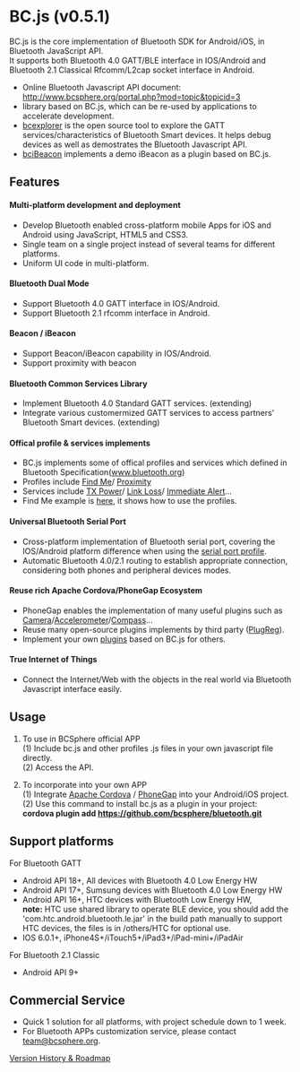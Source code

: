BC.js (v0.5.1)
===================================
BC.js is the core implementation of Bluetooth SDK for Android/iOS, in Bluetooth JavaScript API.<br/>
It supports both Bluetooth 4.0 GATT/BLE interface in IOS/Android and Bluetooth 2.1 Classical Rfcomm/L2cap socket interface in Android.

  * Online Bluetooth Javascript API document: http://www.bcsphere.org/portal.php?mod=topic&topicid=3 <br/>
  * library based on BC.js, which can be re-used by applications to accelerate development.
  * [bcexplorer](https://github.com/bcsphere/bcexplorer) is the open source tool to explore the GATT services/characteristics of Bluetooth Smart devices. It helps debug devices as well as demostrates the Bluetooth Javascript API.
  * [bciBeacon](https://github.com/bcsphere/ibeacon) implements a demo iBeacon as a plugin based on BC.js.
  
Features
-----------------------------------
#### Multi-platform development and deployment 
* Develop Bluetooth enabled cross-platform mobile Apps for iOS and Android using JavaScript, HTML5 and CSS3.
* Single team on a single project instead of several teams for different platforms.
* Uniform UI code in multi-platform.

#### Bluetooth Dual Mode 
* Support Bluetooth 4.0 GATT interface in IOS/Android.
* Support Bluetooth 2.1 rfcomm interface in Android.

#### Beacon / iBeacon 
* Support Beacon/iBeacon capability in IOS/Android.
* Support proximity with beacon

#### Bluetooth Common Services Library 
* Implement Bluetooth 4.0 Standard GATT services. (extending)
* Integrate various customermized GATT services to access partners' Bluetooth Smart devices. (extending)

#### Offical profile & services implements
* BC.js implements some of offical profiles and services which defined in Bluetooth Specification(www.bluetooth.org)
* Profiles include [Find Me](https://github.com/bcsphere/bluetooth/blob/master/www/org.bluetooth.profile/find_me.js)/
[Proximity](https://github.com/bcsphere/bluetooth/blob/master/www/org.bluetooth.profile/proximity.js)
* Services include [TX Power](https://github.com/bcsphere/bluetooth/blob/master/www/org.bluetooth.service/tx_power.js)/
[Link Loss](https://github.com/bcsphere/bluetooth/blob/master/www/org.bluetooth.service/link_loss.js)/
[Immediate Alert](https://github.com/bcsphere/bluetooth/blob/master/www/org.bluetooth.service/immediate_alert.js)...
* Find Me example is [here](https://github.com/bcsphere/apps/tree/master/findme), it shows how to use the profiles.

#### Universal Bluetooth Serial Port 
* Cross-platform implementation of Bluetooth serial port, covering the IOS/Android platform difference when using the [serial port profile](https://https://github.com/bcsphere/bluetooth/blob/master/www/org.bluetooth.profile/serial_port.js).
* Automatic Bluetooth 4.0/2.1 routing to establish appropriate connection, considering both phones and peripheral devices modes.

#### Reuse rich Apache Cordova/PhoneGap Ecosystem
* PhoneGap enables the implementation of many useful plugins such as  [Camera](http://docs.phonegap.com/en/edge/cordova_camera_camera.md.html#Camera)/[Accelerometer](http://docs.phonegap.com/en/edge/cordova_accelerometer_accelerometer.md.html#Accelerometer)/[Compass](http://docs.phonegap.com/en/edge/cordova_compass_compass.md.html#Compass)...
* Reuse many open-source plugins implements by third party ([PlugReg](http://plugreg.com/)).
* Implement your own [plugins](http://docs.phonegap.com/en/3.3.0/guide_hybrid_plugins_index.md.html#Plugin%20Development%20Guide) based on BC.js for others.

#### True Internet of Things
* Connect the Internet/Web with the objects in the real world via Bluetooth Javascript interface easily. 


Usage
-----------------------------------
1. To use in BCSphere official APP <br/>
(1) Include bc.js and other profiles .js files in your own javascript file directly. <br/>
(2) Access the API. <br/>

2. To incorporate into your own APP<br/>
(1) Integrate [Apache Cordova](http://cordova.apache.org) / [PhoneGap](http://phonegap.com) into your Android/iOS project.<br/>
(2) Use this command to install bc.js as a plugin in your project: <br/>
    <b>cordova plugin add https://github.com/bcsphere/bluetooth.git </b> <br/>


Support platforms
-----------------------------------
For Bluetooth GATT
  * Android API 18+, All devices with Bluetooth 4.0 Low Energy HW
  * Android API 17+, Sumsung devices with Bluetooth 4.0 Low Energy HW
  * Android API 16+, HTC devices with Bluetooth Low Energy HW, <br/><b>note:</b> HTC use shared library to operate BLE device, you should add the 'com.htc.android.bluetooth.le.jar' in the build path manually to support HTC devices, the files is in /others/HTC for optional use.
  * IOS 6.0.1+,  iPhone4S+/iTouch5+/iPad3+/iPad-mini+/iPadAir

For Bluetooth 2.1 Classic
  * Android API 9+ 

Commercial Service
-----------------------------------
- Quick 1 solution for all platforms, with project schedule down to 1 week.
- For Bluetooth APPs customization service, please contact team@bcsphere.org. 


[Version History & Roadmap](https://github.com/bcsphere/bluetooth/wiki/Version-History-&-Roadmap)



